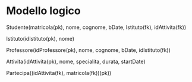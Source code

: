 # Modello logico

Studente(matricola(pk), nome, cognome, bDate, Istituto(fk), idAttivita(fk))

Istituto(idIstituto(pk), nome)

Professore(idProfessore(pk), nome, cognome, bDate, idIstituto(fk))

Attivita(idAttivita(pk), nome, specialita, durata, startDate)

Partecipa((idAttivita(fk), matricola(fk))(pk))
